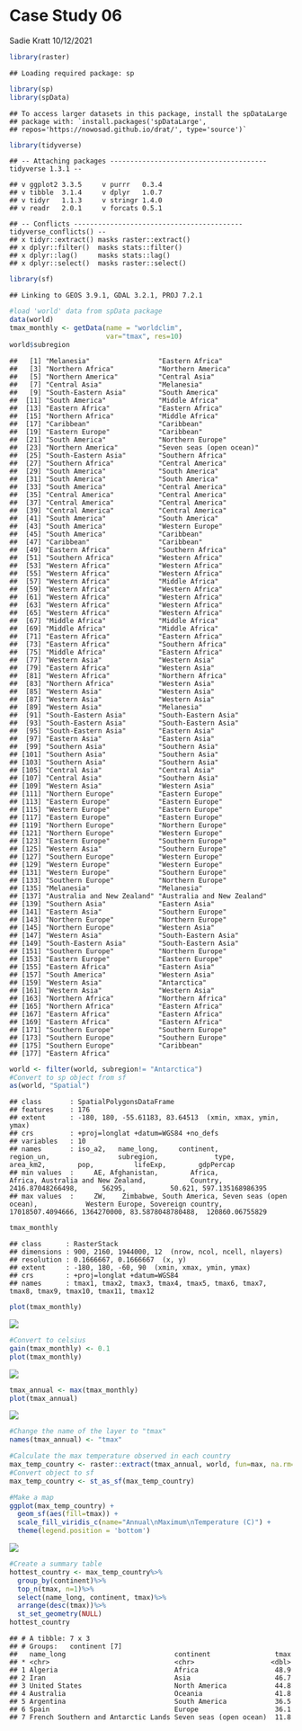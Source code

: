 Case Study 06
================
Sadie Kratt
10/12/2021

``` r
library(raster)
```

    ## Loading required package: sp

``` r
library(sp)
library(spData)
```

    ## To access larger datasets in this package, install the spDataLarge
    ## package with: `install.packages('spDataLarge',
    ## repos='https://nowosad.github.io/drat/', type='source')`

``` r
library(tidyverse)
```

    ## -- Attaching packages --------------------------------------- tidyverse 1.3.1 --

    ## v ggplot2 3.3.5     v purrr   0.3.4
    ## v tibble  3.1.4     v dplyr   1.0.7
    ## v tidyr   1.1.3     v stringr 1.4.0
    ## v readr   2.0.1     v forcats 0.5.1

    ## -- Conflicts ------------------------------------------ tidyverse_conflicts() --
    ## x tidyr::extract() masks raster::extract()
    ## x dplyr::filter()  masks stats::filter()
    ## x dplyr::lag()     masks stats::lag()
    ## x dplyr::select()  masks raster::select()

``` r
library(sf)
```

    ## Linking to GEOS 3.9.1, GDAL 3.2.1, PROJ 7.2.1

``` r
#load 'world' data from spData package
data(world)
tmax_monthly <- getData(name = "worldclim",
                        var="tmax", res=10)
world$subregion
```

    ##   [1] "Melanesia"                 "Eastern Africa"           
    ##   [3] "Northern Africa"           "Northern America"         
    ##   [5] "Northern America"          "Central Asia"             
    ##   [7] "Central Asia"              "Melanesia"                
    ##   [9] "South-Eastern Asia"        "South America"            
    ##  [11] "South America"             "Middle Africa"            
    ##  [13] "Eastern Africa"            "Eastern Africa"           
    ##  [15] "Northern Africa"           "Middle Africa"            
    ##  [17] "Caribbean"                 "Caribbean"                
    ##  [19] "Eastern Europe"            "Caribbean"                
    ##  [21] "South America"             "Northern Europe"          
    ##  [23] "Northern America"          "Seven seas (open ocean)"  
    ##  [25] "South-Eastern Asia"        "Southern Africa"          
    ##  [27] "Southern Africa"           "Central America"          
    ##  [29] "South America"             "South America"            
    ##  [31] "South America"             "South America"            
    ##  [33] "South America"             "Central America"          
    ##  [35] "Central America"           "Central America"          
    ##  [37] "Central America"           "Central America"          
    ##  [39] "Central America"           "Central America"          
    ##  [41] "South America"             "South America"            
    ##  [43] "South America"             "Western Europe"           
    ##  [45] "South America"             "Caribbean"                
    ##  [47] "Caribbean"                 "Caribbean"                
    ##  [49] "Eastern Africa"            "Southern Africa"          
    ##  [51] "Southern Africa"           "Western Africa"           
    ##  [53] "Western Africa"            "Western Africa"           
    ##  [55] "Western Africa"            "Western Africa"           
    ##  [57] "Western Africa"            "Middle Africa"            
    ##  [59] "Western Africa"            "Western Africa"           
    ##  [61] "Western Africa"            "Western Africa"           
    ##  [63] "Western Africa"            "Western Africa"           
    ##  [65] "Western Africa"            "Western Africa"           
    ##  [67] "Middle Africa"             "Middle Africa"            
    ##  [69] "Middle Africa"             "Middle Africa"            
    ##  [71] "Eastern Africa"            "Eastern Africa"           
    ##  [73] "Eastern Africa"            "Southern Africa"          
    ##  [75] "Middle Africa"             "Eastern Africa"           
    ##  [77] "Western Asia"              "Western Asia"             
    ##  [79] "Eastern Africa"            "Western Asia"             
    ##  [81] "Western Africa"            "Northern Africa"          
    ##  [83] "Northern Africa"           "Western Asia"             
    ##  [85] "Western Asia"              "Western Asia"             
    ##  [87] "Western Asia"              "Western Asia"             
    ##  [89] "Western Asia"              "Melanesia"                
    ##  [91] "South-Eastern Asia"        "South-Eastern Asia"       
    ##  [93] "South-Eastern Asia"        "South-Eastern Asia"       
    ##  [95] "South-Eastern Asia"        "Eastern Asia"             
    ##  [97] "Eastern Asia"              "Eastern Asia"             
    ##  [99] "Southern Asia"             "Southern Asia"            
    ## [101] "Southern Asia"             "Southern Asia"            
    ## [103] "Southern Asia"             "Southern Asia"            
    ## [105] "Central Asia"              "Central Asia"             
    ## [107] "Central Asia"              "Southern Asia"            
    ## [109] "Western Asia"              "Western Asia"             
    ## [111] "Northern Europe"           "Eastern Europe"           
    ## [113] "Eastern Europe"            "Eastern Europe"           
    ## [115] "Western Europe"            "Eastern Europe"           
    ## [117] "Eastern Europe"            "Eastern Europe"           
    ## [119] "Northern Europe"           "Northern Europe"          
    ## [121] "Northern Europe"           "Western Europe"           
    ## [123] "Eastern Europe"            "Southern Europe"          
    ## [125] "Western Asia"              "Southern Europe"          
    ## [127] "Southern Europe"           "Western Europe"           
    ## [129] "Western Europe"            "Western Europe"           
    ## [131] "Western Europe"            "Southern Europe"          
    ## [133] "Southern Europe"           "Northern Europe"          
    ## [135] "Melanesia"                 "Melanesia"                
    ## [137] "Australia and New Zealand" "Australia and New Zealand"
    ## [139] "Southern Asia"             "Eastern Asia"             
    ## [141] "Eastern Asia"              "Southern Europe"          
    ## [143] "Northern Europe"           "Northern Europe"          
    ## [145] "Northern Europe"           "Western Asia"             
    ## [147] "Western Asia"              "South-Eastern Asia"       
    ## [149] "South-Eastern Asia"        "South-Eastern Asia"       
    ## [151] "Southern Europe"           "Northern Europe"          
    ## [153] "Eastern Europe"            "Eastern Europe"           
    ## [155] "Eastern Africa"            "Eastern Asia"             
    ## [157] "South America"             "Western Asia"             
    ## [159] "Western Asia"              "Antarctica"               
    ## [161] "Western Asia"              "Western Asia"             
    ## [163] "Northern Africa"           "Northern Africa"          
    ## [165] "Northern Africa"           "Eastern Africa"           
    ## [167] "Eastern Africa"            "Eastern Africa"           
    ## [169] "Eastern Africa"            "Eastern Africa"           
    ## [171] "Southern Europe"           "Southern Europe"          
    ## [173] "Southern Europe"           "Southern Europe"          
    ## [175] "Southern Europe"           "Caribbean"                
    ## [177] "Eastern Africa"

``` r
world <- filter(world, subregion!= "Antarctica")
#Convert to sp object from sf
as(world, "Spatial")
```

    ## class       : SpatialPolygonsDataFrame 
    ## features    : 176 
    ## extent      : -180, 180, -55.61183, 83.64513  (xmin, xmax, ymin, ymax)
    ## crs         : +proj=longlat +datum=WGS84 +no_defs 
    ## variables   : 10
    ## names       : iso_a2,   name_long,     continent,               region_un,                 subregion,              type,         area_km2,        pop,          lifeExp,        gdpPercap 
    ## min values  :     AE, Afghanistan,        Africa,                  Africa, Australia and New Zealand,           Country, 2416.87048266498,      56295,           50.621, 597.135168986395 
    ## max values  :     ZW,    Zimbabwe, South America, Seven seas (open ocean),            Western Europe, Sovereign country, 17018507.4094666, 1364270000, 83.5878048780488,  120860.06755829

``` r
tmax_monthly
```

    ## class      : RasterStack 
    ## dimensions : 900, 2160, 1944000, 12  (nrow, ncol, ncell, nlayers)
    ## resolution : 0.1666667, 0.1666667  (x, y)
    ## extent     : -180, 180, -60, 90  (xmin, xmax, ymin, ymax)
    ## crs        : +proj=longlat +datum=WGS84 
    ## names      : tmax1, tmax2, tmax3, tmax4, tmax5, tmax6, tmax7, tmax8, tmax9, tmax10, tmax11, tmax12

``` r
plot(tmax_monthly)
```

![](case_study_06_files/figure-gfm/unnamed-chunk-1-1.png)<!-- -->

``` r
#Convert to celsius
gain(tmax_monthly) <- 0.1
plot(tmax_monthly)
```

![](case_study_06_files/figure-gfm/unnamed-chunk-1-2.png)<!-- -->

``` r
tmax_annual <- max(tmax_monthly)
plot(tmax_annual)
```

![](case_study_06_files/figure-gfm/unnamed-chunk-1-3.png)<!-- -->

``` r
#Change the name of the layer to "tmax"
names(tmax_annual) <- "tmax"

#Calculate the max temperature observed in each country
max_temp_country <- raster::extract(tmax_annual, world, fun=max, na.rm=T, small=T, sp=T)
#Convert object to sf
max_temp_country <- st_as_sf(max_temp_country)

#Make a map
ggplot(max_temp_country) +
  geom_sf(aes(fill=tmax)) +
  scale_fill_viridis_c(name="Annual\nMaximum\nTemperature (C)") +
  theme(legend.position = 'bottom')
```

![](case_study_06_files/figure-gfm/unnamed-chunk-1-4.png)<!-- -->

``` r
#Create a summary table
hottest_country <- max_temp_country%>%
  group_by(continent)%>%
  top_n(tmax, n=1)%>%
  select(name_long, continent, tmax)%>%
  arrange(desc(tmax))%>%
  st_set_geometry(NULL)
hottest_country
```

    ## # A tibble: 7 x 3
    ## # Groups:   continent [7]
    ##   name_long                           continent                tmax
    ## * <chr>                               <chr>                   <dbl>
    ## 1 Algeria                             Africa                   48.9
    ## 2 Iran                                Asia                     46.7
    ## 3 United States                       North America            44.8
    ## 4 Australia                           Oceania                  41.8
    ## 5 Argentina                           South America            36.5
    ## 6 Spain                               Europe                   36.1
    ## 7 French Southern and Antarctic Lands Seven seas (open ocean)  11.8
